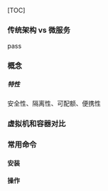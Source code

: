

[TOC]

### 传统架构 vs 微服务

pass

### 概念

##### 特性

安全性、隔离性、可配额、便携性

### 虚拟机和容器对比

### 常用命令

#### 安装

#### 操作


